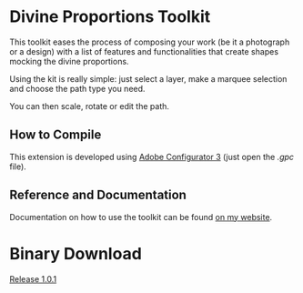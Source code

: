 # Divine Proportions Toolkit

This toolkit eases the process of composing your work (be it a photograph or a design) with a list of features and functionalities that create shapes mocking the divine proportions.

Using the kit is really simple: just select a layer, make a marquee selection and choose the path type you need.

You can then scale, rotate or edit the path.

## How to Compile

This extension is developed using [Adobe Configurator 3](http://labs.adobe.com/downloads/configurator.html) (just open the _.gpc_ file).

## Reference and Documentation

Documentation on how to use the toolkit can be found [on my website](http://thebitcave.com/2012/12/09/divine-proportions-toolkit-documentation/).

# Binary Download

[Release 1.0.1](http://thebitcave.files.wordpress.com/2012/12/divine_proportions_toolkit_1_0_2.zip)